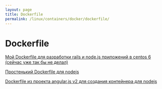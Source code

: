 ```yaml
---
layout: page
title: Dockerfile
permalink: /linux/containers/docker/dockerfile/
---
```


# Dockerfile


[Мой Dockerfile для разработки rails и node.js приложений в centos 6 (сейчас уже так бы не делал)](/linux/containers/docker/dockerfile/my-dockerfile-for-rails-and-nodejs/)  

[Простенький Dockerfile для nodejs ](/linux/containers/docker/dockerfile/nodejs/nodejs-simple/)  

[Dockerfile из проекта angular.js v2 для создания контейнера для nodejs ](/linux/containers/docker/dockerfile/nodejs/)  
